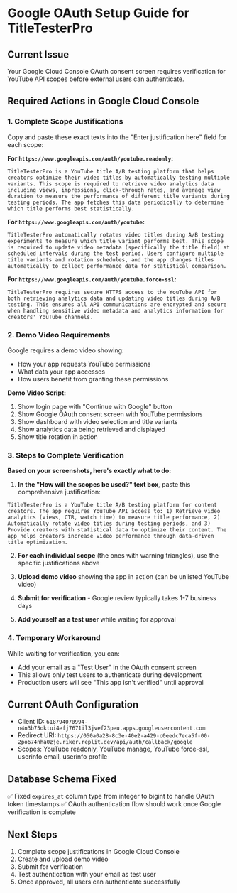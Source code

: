 # Google OAuth Setup Guide for TitleTesterPro

## Current Issue
Your Google Cloud Console OAuth consent screen requires verification for YouTube API scopes before external users can authenticate.

## Required Actions in Google Cloud Console

### 1. Complete Scope Justifications
Copy and paste these exact texts into the "Enter justification here" field for each scope:

**For `https://www.googleapis.com/auth/youtube.readonly`:**
```
TitleTesterPro is a YouTube title A/B testing platform that helps creators optimize their video titles by automatically testing multiple variants. This scope is required to retrieve video analytics data including views, impressions, click-through rates, and average view duration to measure the performance of different title variants during testing periods. The app fetches this data periodically to determine which title performs best statistically.
```

**For `https://www.googleapis.com/auth/youtube`:**
```
TitleTesterPro automatically rotates video titles during A/B testing experiments to measure which title variant performs best. This scope is required to update video metadata (specifically the title field) at scheduled intervals during the test period. Users configure multiple title variants and rotation schedules, and the app changes titles automatically to collect performance data for statistical comparison.
```

**For `https://www.googleapis.com/auth/youtube.force-ssl`:**
```
TitleTesterPro requires secure HTTPS access to the YouTube API for both retrieving analytics data and updating video titles during A/B testing. This ensures all API communications are encrypted and secure when handling sensitive video metadata and analytics information for creators' YouTube channels.
```

### 2. Demo Video Requirements
Google requires a demo video showing:
- How your app requests YouTube permissions
- What data your app accesses
- How users benefit from granting these permissions

**Demo Video Script:**
1. Show login page with "Continue with Google" button
2. Show Google OAuth consent screen with YouTube permissions
3. Show dashboard with video selection and title variants
4. Show analytics data being retrieved and displayed
5. Show title rotation in action

### 3. Steps to Complete Verification

**Based on your screenshots, here's exactly what to do:**

1. **In the "How will the scopes be used?" text box**, paste this comprehensive justification:
```
TitleTesterPro is a YouTube title A/B testing platform for content creators. The app requires YouTube API access to: 1) Retrieve video analytics (views, CTR, watch time) to measure title performance, 2) Automatically rotate video titles during testing periods, and 3) Provide creators with statistical data to optimize their content. The app helps creators increase video performance through data-driven title optimization.
```

2. **For each individual scope** (the ones with warning triangles), use the specific justifications above

3. **Upload demo video** showing the app in action (can be unlisted YouTube video)

4. **Submit for verification** - Google review typically takes 1-7 business days

5. **Add yourself as a test user** while waiting for approval

### 4. Temporary Workaround
While waiting for verification, you can:
- Add your email as a "Test User" in the OAuth consent screen
- This allows only test users to authenticate during development
- Production users will see "This app isn't verified" until approval

## Current OAuth Configuration
- Client ID: `618794070994-n4n3b75oktui4efj7671il3jvef23peu.apps.googleusercontent.com`
- Redirect URI: `https://050a0a28-8c3e-40e2-a429-c0eedc7eca5f-00-2po674nha0zje.riker.replit.dev/api/auth/callback/google`
- Scopes: YouTube readonly, YouTube manage, YouTube force-ssl, userinfo email, userinfo profile

## Database Schema Fixed
✅ Fixed `expires_at` column type from integer to bigint to handle OAuth token timestamps
✅ OAuth authentication flow should work once Google verification is complete

## Next Steps
1. Complete scope justifications in Google Cloud Console
2. Create and upload demo video
3. Submit for verification
4. Test authentication with your email as test user
5. Once approved, all users can authenticate successfully